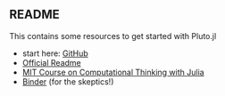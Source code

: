 ## README
This contains some resources to get started with Pluto.jl
- start here: [GitHub](https://github.com/fonsp/Pluto.jl/)
- [Official Readme](https://juliahub.com/docs/Pluto/OJqMt/0.7.4/)
- [MIT Course on Computational Thinking with Julia](https://computationalthinking.mit.edu/Fall20/)
- [Binder](https://hub.gke2.mybinder.org/user/fonsp-pluto-on-binder-tt7zur5m/pluto/sample) (for the skeptics!)
